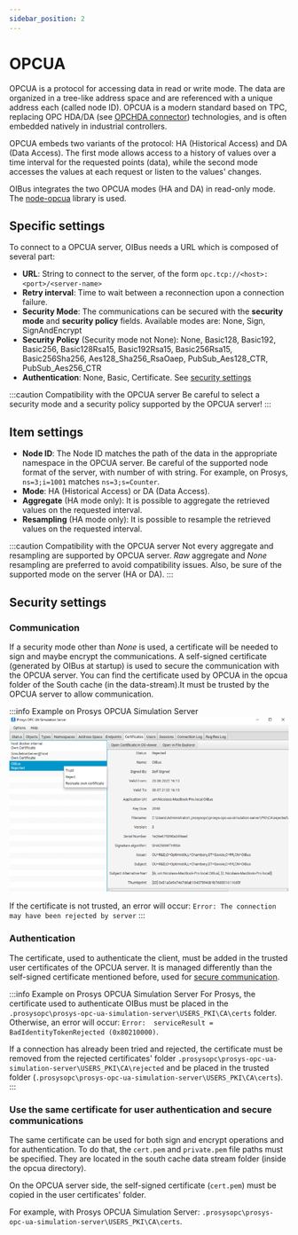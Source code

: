 ```yaml
---
sidebar_position: 2
---
```


# OPCUA

OPCUA is a protocol for accessing data in read or write mode. The data are organized in a tree-like address 
space and are referenced with a unique address each (called node ID). OPCUA is a modern standard based on TPC, replacing
OPC HDA/DA (see [OPCHDA connector](../../guide/south-connectors/opchda.md)) technologies, and is often embedded natively in
industrial controllers.

OPCUA embeds two variants of the protocol: HA (Historical Access) and DA (Data Access). The first mode allows access to 
a history of values over a time interval for the requested points (data), while the second mode accesses the values at 
each request or listen to the values' changes.

OIBus integrates the two OPCUA modes (HA and DA) in read-only mode. The
[node-opcua](https://github.com/node-opcua/node-opcua) library is used.

## Specific settings
To connect to a OPCUA server, OIBus needs a URL which is composed of several part:
- **URL**: String to connect to the server, of the form `opc.tcp://<host>:<port>/<server-name>`
- **Retry interval**: Time to wait between a reconnection upon a connection failure.
- **Security Mode**: The communications can be secured with the **security mode** and **security policy** fields. 
Available modes are: None, Sign, SignAndEncrypt
- **Security Policy** (Security mode not None): None, Basic128, Basic192, Basic256, Basic128Rsa15, Basic192Rsa15, Basic256Rsa15, Basic256Sha256, Aes128_Sha256_RsaOaep, PubSub_Aes128_CTR, PubSub_Aes256_CTR
- **Authentication**: None, Basic, Certificate. See [security settings](#authentication)

:::caution Compatibility with the OPCUA server
Be careful to select a security mode and a security policy supported by the OPCUA server!
:::

## Item settings
- **Node ID**: The Node ID matches the path of the data in the appropriate namespace in the OPCUA server. Be careful of the supported 
node format of the server, with number of with string. For example, on Prosys, `ns=3;i=1001` matches `ns=3;s=Counter`. 
- **Mode**: HA (Historical Access) or DA (Data Access).
- **Aggregate** (HA mode only): It is possible to aggregate the retrieved values on the requested interval.
- **Resampling** (HA mode only): It is possible to resample the retrieved values on the requested interval.

:::caution Compatibility with the OPCUA server
Not every aggregate and resampling are supported by OPCUA server. _Raw_ aggregate and _None_ resampling are preferred to
avoid compatibility issues.
Also, be sure of the supported mode on the server (HA or DA).
:::

## Security settings
### Communication
If a security mode other than _None_ is used, a certificate will be needed to sign and maybe encrypt the 
communications. A self-signed certificate (generated by OIBus at startup) is used to secure the 
communication with the OPCUA server. You can find the certificate used by OPCUA in the opcua folder of the South cache
(in the data-stream).It must be trusted by the OPCUA server to allow communication.

:::info Example on Prosys OPCUA Simulation Server
![Prosys OPCUA Simulation Server Certificates](../../../static/img/guide/south/opcua/prosys-opcua-simulation-server-certificates.png)

If the certificate is not trusted, an error will occur: `Error: The connection may have been rejected by server`
:::

### Authentication
The certificate, used to authenticate the client, must be added in the trusted user certificates of the OPCUA server. It
is managed differently than the self-signed certificate mentioned before, used for [secure communication](#communication).

:::info Example on Prosys OPCUA Simulation Server
For Prosys, the certificate used to authenticate OIBus must be placed in the `.prosysopc\prosys-opc-ua-simulation-server\USERS_PKI\CA\certs`
folder. Otherwise, an error will occur: `Error:  serviceResult = BadIdentityTokenRejected (0x80210000)`.

If a connection has already been tried and rejected, the certificate must be removed from the rejected certificates'
folder `.prosysopc\prosys-opc-ua-simulation-server\USERS_PKI\CA\rejected` and be placed in the trusted folder
(`.prosysopc\prosys-opc-ua-simulation-server\USERS_PKI\CA\certs`).
:::

### Use the same certificate for user authentication and secure communications
The same certificate can be used for both sign and encrypt operations and for authentication. To do that, the `cert.pem` 
and `private.pem` file paths must be specified. They are located in the south cache data stream folder
(inside the opcua directory).

On the OPCUA server side, the self-signed certificate (`cert.pem`) must be copied in the user certificates' folder. 

For example, with Prosys OPCUA Simulation Server: `.prosysopc\prosys-opc-ua-simulation-server\USERS_PKI\CA\certs`.

